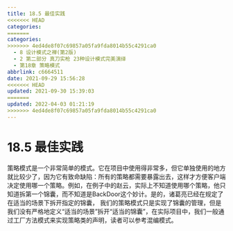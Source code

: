 ```yaml
---
title: 18.5 最佳实践
<<<<<<< HEAD
categories:
=======
categories: 
>>>>>>> 4ed4de8f07c69857a05fa9fda8014b55c4291ca0
  - 8 设计模式之禅(第2版)
  - 2 第二部分 真刀实枪 23种设计模式完美演绎
  - 第18章 策略模式
abbrlink: c6664511
date: 2021-09-29 15:56:28
<<<<<<< HEAD
updated: 2021-09-30 15:39:03
=======
updated: 2022-04-03 01:21:19
>>>>>>> 4ed4de8f07c69857a05fa9fda8014b55c4291ca0
---
```

# 18.5 最佳实践
策略模式是一个非常简单的模式。它在项目中使用得非常多，但它单独使用的地方就比较少了，因为它有致命缺陷：所有的策略都需要暴露出去，这样才方便客户端决定使用哪一个策略。例如，在例子中的赵云，实际上不知道使用哪个策略，他只知道拆第一个锦囊，而不知道是BackDoor这个妙计。是的，诸葛亮已经在规定了在适当的场景下拆开指定的锦囊， 我们的策略模式只是实现了锦囊的管理，但是我们没有严格地定义“适当的场景”拆开“适当的锦囊”，在实际项目中，我们一般通过工厂方法模式来实现策略类的声明，读者可以参考混编模式。
